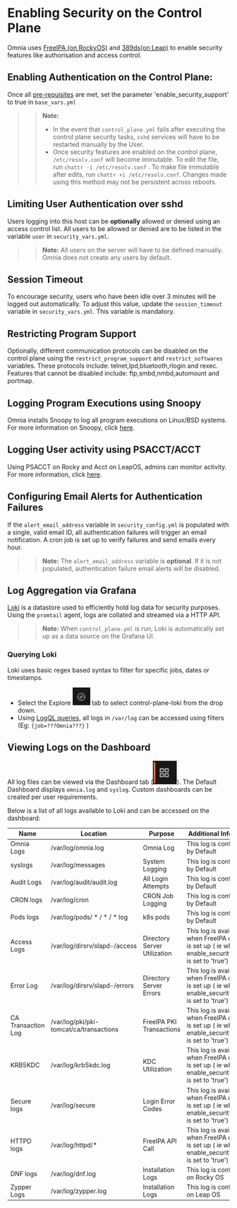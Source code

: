 # Enabling Security on the Control Plane

Omnia uses [FreeIPA (on RockyOS)](https://www.freeipa.org/page/Documentation
) and [389ds(on Leap)](https://doc.opensuse.org/documentation/leap/security/html/book-security/cha-security-ldap.html
) to enable security features like authorisation and access control.


## Enabling Authentication on the Control Plane:

Once all [pre-requisites](../PreRequisites/Control_Plane_Security_PreReqs.md) are met, set the parameter 'enable_security_support' to true in `base_vars.yml`

>> __Note:__ 
>> * In the event that `control_plane.yml` fails after executing the control plane security tasks, `sshd` services will have to be restarted manually by the User.
>> * Once security features are enabled on the control plane, `/etc/resolv.conf` will become immutable. To edit the file, run `chattr -i /etc/resolv.conf` . To make file immutable after edits, run `chattr +i /etc/resolv.conf`. Changes made using this method may not be persistent across reboots.
## Limiting User Authentication over sshd

Users logging into this host can be __optionally__ allowed or denied using an access control list. All users to be allowed or denied are to be listed in the variable `user` in `security_vars.yml`. 

>> __Note:__ All users on the server will have to be defined manually. Omnia does not create any users by default.

## Session Timeout

To encourage security, users who have been idle over 3 minutes will be logged out automatically. To adjust this value, update the `session_timeout` variable in `security_vars.yml`. This variable is mandatory. 

## Restricting Program Support

Optionally, different communication protocols can be disabled on the control plane using the `restrict_program_support` and `restrict_softwares` variables. These protocols include: telnet,lpd,bluetooth,rlogin and rexec. Features that cannot be disabled include: ftp,smbd,nmbd,automount and portmap. 

## Logging Program Executions using Snoopy

Omnia installs Snoopy to log all program executions on Linux/BSD systems. For more information on Snoopy, click [here](https://github.com/a2o/snoopy).

## Logging User activity using PSACCT/ACCT

Using PSACCT on Rocky and Acct on LeapOS, admins can monitor activity. For more information, click [here](https://www.redhat.com/sysadmin/linux-system-monitoring-acct).

## Configuring Email Alerts for Authentication Failures

If the `alert_email_address` variable in `security_config.yml` is populated with a single, valid email ID, all authentication failures will trigger an email notification. A cron job is set up to verify failures and send emails every hour.

>> __Note:__ The `alert_email_address` variable is __optional__. If it is not populated, authentication failure email alerts will be disabled.

## Log Aggregation via Grafana

[Loki](https://grafana.com/docs/loki/latest/fundamentals/overview/) is a datastore used to efficiently hold log data for security purposes. Using the `promtail` agent, logs are collated and streamed via a HTTP API.

>> __Note:__ When `control_plane.yml` is run, Loki is automatically set up as a data source on the Grafana UI.



### Querying Loki 

Loki uses basic regex based syntax to filter for specific jobs, dates or timestamps.

* Select the Explore ![Explore Icon](../Telemetry_Visualization/Images/ExploreIcon.PNG) tab to select control-plane-loki from the drop down.
* Using [LogQL queries](https://grafana.com/docs/loki/latest/logql/log_queries/), all logs in `/var/log` can be accessed using filters (Eg: `{job=???Omnia???}` )

## Viewing Logs on the Dashboard

All log files can be viewed via the Dashboard tab (![Dashboard Icon](../Telemetry_Visualization/Images/DashBoardIcon.PNG)). The Default Dashboard displays `omnia.log` and `syslog`. Custom dashboards can be created per user requirements.

Below is a list of all logs available to Loki and can be accessed on the dashboard:

| Name               | Location                                  | Purpose                      | Additional Information                                                                             |
|--------------------|-------------------------------------------|------------------------------|----------------------------------------------------------------------------------------------------|
| Omnia Logs         | /var/log/omnia.log                        | Omnia Log                    | This log is configured by Default                                                                  |
| syslogs            | /var/log/messages                         | System Logging               | This log is configured by Default                                                                  |
| Audit Logs         | /var/log/audit/audit.log                  | All Login Attempts           | This log is configured by Default                                                                  |
| CRON logs          | /var/log/cron                             | CRON Job Logging             | This log is configured by Default                                                                  |
| Pods logs          | /var/log/pods/ * / * / * log                    | k8s pods                     | This log is configured by Default                                                                  |
| Access Logs        | /var/log/dirsrv/slapd-<Realm Name>/access | Directory Server Utilization | This log is available when FreeIPA or 389ds is set up ( ie when   enable_security_support is set to 'true') |
| Error Log          | /var/log/dirsrv/slapd-<Realm Name>/errors | Directory Server Errors      | This log is available when FreeIPA or 389ds is set up ( ie when   enable_security_support is set to 'true') |
| CA Transaction Log | /var/log/pki/pki-tomcat/ca/transactions   | FreeIPA PKI Transactions     | This log is available when FreeIPA or 389ds is set up ( ie when   enable_security_support is set to 'true') |
| KRB5KDC            | /var/log/krb5kdc.log                      | KDC Utilization              | This log is available when FreeIPA or 389ds is set up ( ie when   enable_security_support is set to 'true') |
| Secure logs        | /var/log/secure                           | Login Error Codes            | This log is available when FreeIPA or 389ds is set up ( ie when   enable_security_support is set to 'true') |
| HTTPD logs         | /var/log/httpd/*                          | FreeIPA API Call             | This log is available when FreeIPA or 389ds is set up ( ie when   enable_security_support is set to 'true') |
| DNF logs           | /var/log/dnf.log                          | Installation Logs            | This log is configured on Rocky OS                                                                 |
| Zypper Logs        | /var/log/zypper.log                       | Installation Logs            | This log is configured on Leap OS                                                                  |




